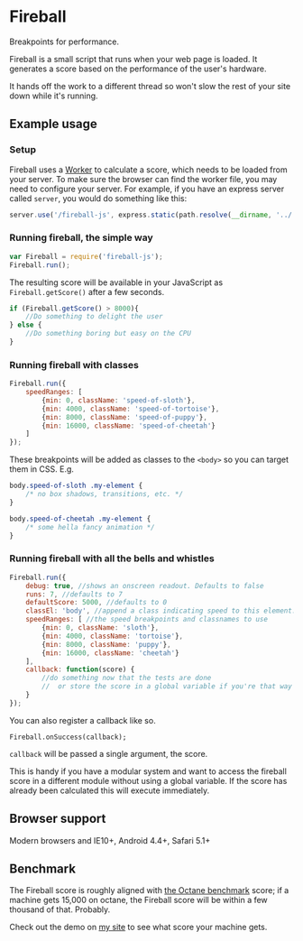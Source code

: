 # Fireball
Breakpoints for performance.

Fireball is a small script that runs when your web page is loaded. It generates a score based on the performance of the user's hardware. 

It hands off the work to a different thread so won't slow the rest of your site down while it's running.

## Example usage

### Setup
Fireball uses a [Worker](https://developer.mozilla.org/en-US/docs/Web/API/Worker) to calculate a score, which needs to be loaded from your server. To make sure the browser can find the
worker file, you may need to configure your server. 
For example, if you have an express server called `server`, you would do something like this:

```javascript
server.use('/fireball-js', express.static(path.resolve(__dirname, '../../node_modules/fireball-js')));
```

### Running fireball, the simple way
```javascript
var Fireball = require('fireball-js');
Fireball.run();
```

The resulting score will be available in your JavaScript as `Fireball.getScore()` after a few seconds.

```javascript
if (Fireball.getScore() > 8000){
    //Do something to delight the user
} else {
    //Do something boring but easy on the CPU
}
```

### Running fireball with classes
```javascript
Fireball.run({
    speedRanges: [
        {min: 0, className: 'speed-of-sloth'},
        {min: 4000, className: 'speed-of-tortoise'},
        {min: 8000, className: 'speed-of-puppy'},
        {min: 16000, className: 'speed-of-cheetah'}
    ]
});
```

These breakpoints will be added as classes to the `<body>` so you can target them in CSS. E.g.

```css
body.speed-of-sloth .my-element {
    /* no box shadows, transitions, etc. */
}

body.speed-of-cheetah .my-element {
    /* some hella fancy animation */
}
```

### Running fireball with all the bells and whistles
```javascript
Fireball.run({
    debug: true, //shows an onscreen readout. Defaults to false
    runs: 7, //defaults to 7
    defaultScore: 5000, //defaults to 0
    classEl: 'body', //append a class indicating speed to this element. Defaults to 'body'
    speedRanges: [ //the speed breakpoints and classnames to use
        {min: 0, className: 'sloth'},
        {min: 4000, className: 'tortoise'},
        {min: 8000, className: 'puppy'},
        {min: 16000, className: 'cheetah'}
    ],
    callback: function(score) {
        //do something now that the tests are done
        //  or store the score in a global variable if you're that way inclined
    }
});
```

You can also register a callback like so.

```
Fireball.onSuccess(callback);
```

`callback` will be passed a single argument, the score.

This is handy if you have a modular system and want to access the fireball score in a different module 
without using a global variable. If the score has already been calculated this will execute immediately.

## Browser support
Modern browsers and IE10+, Android 4.4+, Safari 5.1+

## Benchmark
The Fireball score is roughly aligned with [the Octane benchmark](http://chromium.github.io/octane/) score;
if a machine gets 15,000 on octane, the Fireball score will be within a few thousand of that. Probably.

Check out the demo on [my site](http://www.dg707.com/fireball) to see what score your machine gets.
